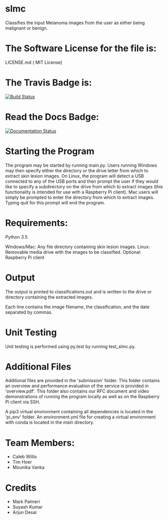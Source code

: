 # slmc 
Classifies the input Melanoma images from the user as either being malignant or benign.



The Software License for the file is:
=========
LICENSE.md ( MIT License)

The Travis Badge is:
=========
[![Build Status](https://travis-ci.org/calebkw/slmc.svg?branch=master)](https://travis-ci.org/calebkw/slmc)

Read the Docs Badge:
=========
<a href='http://slmc.readthedocs.io/en/latest/?badge=latest'>
    <img src='https://readthedocs.org/projects/slmc/badge/?version=latest' alt='Documentation Status' />
</a>


Starting the Program
=========
The program may be started by running main.py. Users running Windows may then specify either the directory or the drive letter from which to extract skin lesion images. On Linux, the program will detect a USB connected to any of the USB ports and then prompt the user if they would like to specify a subdirectory on the drive from which to extract images (this functionality is intended for use with a Raspberry Pi client). Mac users will simply be prompted to enter the directory from which to extract images. Typing quit for this prompt will end the program.

Requirements:
=========
Python 3.5

Windows/Mac: Any file directory containing skin lesion images.
Linux: Removable media drive with the images to be classified.
Optional: Raspberry Pi client

Output
=========
The output is printed to classifications.out and is written to the drive or directory containing the extracted images.

Each line contains the image filename, the classification, and the date separated by commas.


Unit Testing
=========
Unit testing is performed using py.test by running test_slmc.py.


Additional Files
=========
Additional files are provided in the 'submission' folder. This folder contains an overview and performance evaluation of the service is provided in 'overview.pdf'. This folder also contains our RFC document and video demonstrations of running the program locally as well as on the Raspberry Pi client via SSH. 

A pip3 virtual environment containing all dependencies is located in the 'pi_env' folder. An environment.yml file for creating a virtual environment with conda is located in the main directory.


Team Members:
======
+ Caleb Willis
+ Tim Hoer
+ Mounika Vanka


Credits
=======
* Mark Palmeri
* Suyash Kumar
* Arjun Desai


